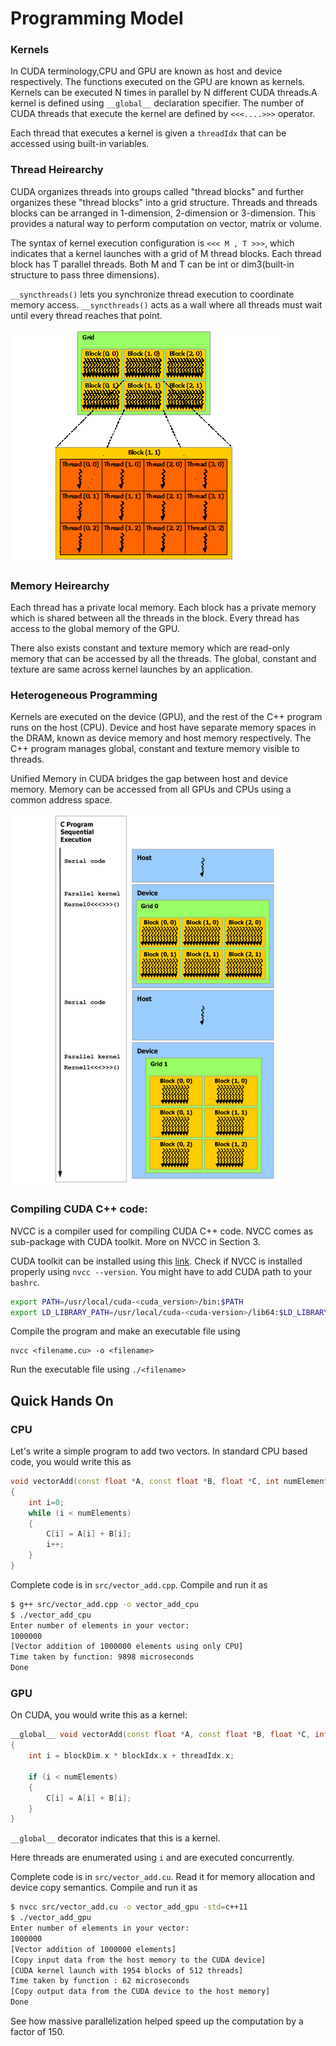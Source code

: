 # Programming Model

### Kernels

In CUDA terminology,CPU and GPU are known as host and device respectively. The functions executed on the GPU are known as kernels. Kernels can be executed N times in parallel by N different CUDA threads.A kernel is defined using `__global__` declaration specifier. The number of CUDA threads that execute the kernel are defined by `<<<....>>>` operator.

Each thread that executes a kernel is given a `threadIdx` that can be accessed using built-in variables.

### Thread Heirearchy

CUDA organizes threads into groups called "thread blocks" and further organizes these "thread blocks" into a grid structure. Threads and threads blocks can be arranged in  1-dimension, 2-dimension or 3-dimension. This provides a natural way to perform computation on vector, matrix or volume.

The syntax of kernel execution configuration is
`<<< M , T >>>`, which indicates that a kernel launches with a grid of M thread blocks. Each thread block has T parallel threads. Both M and T can be int or dim3(built-in structure to pass three dimensions).

`__syncthreads()`  lets you synchronize thread execution to coordinate memory access. `__syncthreads()` acts as a wall where all threads must wait until every thread reaches that point.

 ![grid of thread blocks](./images/grid-of-thread-blocks.png)

### Memory Heirearchy

Each thread has a private local memory. Each block has a private memory which is shared between all the threads in the block. Every thread has access to the global memory of the GPU.

There also exists constant and texture memory which are read-only memory that can be accessed by all the threads. The global, constant and texture are same across kernel launches by an application.

### Heterogeneous Programming

Kernels are executed on the device (GPU), and the rest of the C++ program runs on the host (CPU). Device and host have separate memory spaces in the DRAM, known as device memory and host memory respectively. The C++ program manages global, constant and texture memory visible to threads.

Unified Memory in CUDA bridges the gap between host and device memory. Memory can be accessed from all GPUs and CPUs using a common address space.

 ![heterogeneous-programming](./images/heterogeneous-programming.png)


### Compiling CUDA C++ code:

NVCC is a compiler used for compiling CUDA C++ code. NVCC comes as sub-package with CUDA toolkit. More on NVCC in Section 3.

CUDA toolkit can be installed using this [link](https://docs.nvidia.com/cuda/#installation-guides). Check if NVCC is installed properly using `nvcc --version`. You might have to add CUDA path to your `bashrc`.

```bash
export PATH=/usr/local/cuda-<cuda_version>/bin:$PATH
export LD_LIBRARY_PATH=/usr/local/cuda-<cuda-version>/lib64:$LD_LIBRARY_PATH
```

Compile the program and make an executable file using

```
nvcc <filename.cu> -o <filename>
```

Run the executable file using `./<filename>`

## Quick Hands On

### CPU

Let's write a simple program to add two vectors. In standard CPU based code, you would write this as

```cpp
void vectorAdd(const float *A, const float *B, float *C, int numElements)
{
    int i=0;
    while (i < numElements)
    {
        C[i] = A[i] + B[i];
        i++;
    }
}
```

Complete code is in `src/vector_add.cpp`. Compile and run it as

```bash
$ g++ src/vector_add.cpp -o vector_add_cpu
$ ./vector_add_cpu
Enter number of elements in your vector:
1000000
[Vector addition of 1000000 elements using only CPU]
Time taken by function: 9898 microseconds
Done
```

### GPU

On CUDA, you would write this as a kernel:

```cpp
__global__ void vectorAdd(const float *A, const float *B, float *C, int numElements)
{
    int i = blockDim.x * blockIdx.x + threadIdx.x;

    if (i < numElements)
    {
        C[i] = A[i] + B[i];
    }
}
```

`__global__` decorator indicates that this is a kernel.

Here threads are enumerated using `i` and are executed concurrently. 

Complete code is in `src/vector_add.cu`. Read it for memory allocation and device copy semantics. Compile and run it as

```bash
$ nvcc src/vector_add.cu -o vector_add_gpu -std=c++11
$ ./vector_add_gpu
Enter number of elements in your vector:
1000000
[Vector addition of 1000000 elements]
[Copy input data from the host memory to the CUDA device]
[CUDA kernel launch with 1954 blocks of 512 threads]
Time taken by function : 62 microseconds
[Copy output data from the CUDA device to the host memory]
Done
```

See how massive parallelization helped speed up the computation by a factor of 150.
